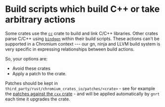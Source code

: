 # Build scripts which build C++ or take arbitrary actions

Some crates use the [`cc`][1] crate to build and link C/C++ libraries. Other
crates parse C/C++ using [`bindgen`][2] within their build scripts. These
actions can't be supported in a Chromium context --- our gn, ninja and LLVM
build system is very specific in expressing relationships between build actions.

So, your options are:

- Avoid these crates
- Apply a patch to the crate.

Patches should be kept in
`third_party/rust/chromium_crates_io/patches/<crate>` - see for example the
[patches against the `cxx` crate][3] - and will be applied automatically by
`gnrt` each time it upgrades the crate.

[1]: https://crates.io/crates/cc
[2]: https://crates.io/crates/bindgen
[3]: https://source.chromium.org/chromium/chromium/src/+/main:third_party/rust/chromium_crates_io/patches/cxx/
